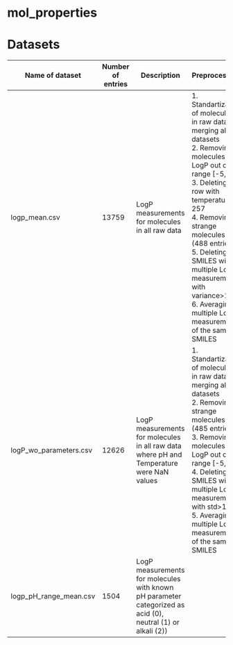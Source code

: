 # mol_properties

# Datasets

|Name of dataset|Number of entries|Description|Preprocessing|
|---|---|---|---|
|logp_mean.csv|13759|LogP measurements for molecules in all raw data|1. Standartization of molecules in raw data, merging all datasets<br/> 2. Removing molecules with LogP  out of range [-5, 10] <br/> 3. Deleting 1 row with temperature = 257<br/> 4. Removing strange molecules (488 entries) <br/> 5. Deleting 18 SMILES with multiple LogP measurements with variance>1 <br/> 6. Averaging multiple LogP measurements of the same SMILES|
|logP_wo_parameters.csv|12626|LogP measurements for molecules in all raw data where pH and Temperature were NaN values|1. Standartization of molecules in raw data, merging all datasets<br/> 2. Removing strange molecules (485 entries) <br/> 3. Removing molecules with LogP  out of range [-5, 10] <br/> 4. Deleting 2 SMILES with multiple LogP measurements with std>1 <br/> 5. Averaging multiple LogP measurements of the same SMILES|
|logp_pH_range_mean.csv|1504|LogP measurements for molecules with known pH parameter categorized as acid (0), neutral (1) or alkali (2))||
